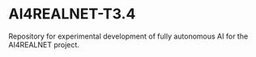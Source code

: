 # AI4REALNET-T3.4
Repository for experimental development of fully autonomous AI for the AI4REALNET project.
